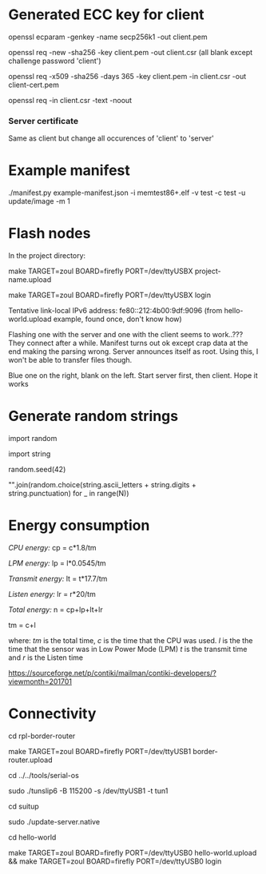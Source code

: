 # Generated ECC key for client

openssl ecparam -genkey -name secp256k1 -out client.pem

openssl req -new -sha256 -key client.pem -out client.csr (all blank except challenge password 'client')

openssl req -x509 -sha256 -days 365 -key client.pem -in client.csr -out client-cert.pem

openssl req -in client.csr -text -noout

### Server certificate

Same as client but change all occurences of 'client' to 'server'

# Example manifest

./manifest.py example-manifest.json -i memtest86+.elf -v test -c test -u update/image -m 1

# Flash nodes

In the project directory:

make TARGET=zoul BOARD=firefly PORT=/dev/ttyUSBX project-name.upload

make TARGET=zoul BOARD=firefly PORT=/dev/ttyUSBX login

Tentative link-local IPv6 address: fe80::212:4b00:9df:9096 (from hello-world.upload example, found once, don't know how)

Flashing one with the server and one with the client seems to work..??? They connect after a while. Manifest turns out ok except crap data at the end making the parsing wrong. Server announces itself as root. Using this, I won't be able to transfer files though. 

Blue one on the right, blank on the left. Start server first, then client. Hope it works

# Generate random strings

import random

import string

random.seed(42)

"".join(random.choice(string.ascii_letters + string.digits + string.punctuation) for _ in range(N))



# Energy consumption

*CPU energy:* cp = c*1.8/tm

*LPM energy:* lp = l*0.0545/tm

*Transmit energy:* lt = t*17.7/tm

*Listen energy:* lr = r*20/tm

*Total energy:* n = cp+lp+lt+lr

tm = c+l

where:
*tm* is the total time,
*c* is the time that the CPU was used.
*l* is the the time that the sensor was in Low Power Mode (LPM)
*t* is the transmit time  and
*r* is the Listen time

https://sourceforge.net/p/contiki/mailman/contiki-developers/?viewmonth=201701

# Connectivity

cd rpl-border-router

make TARGET=zoul BOARD=firefly PORT=/dev/ttyUSB1 border-router.upload

cd ../../tools/serial-os

sudo ./tunslip6 -B 115200 -s /dev/ttyUSB1 -t tun1

cd suitup

sudo ./update-server.native

cd hello-world

make TARGET=zoul BOARD=firefly PORT=/dev/ttyUSB0 hello-world.upload && make TARGET=zoul BOARD=firefly PORT=/dev/ttyUSB0 login
